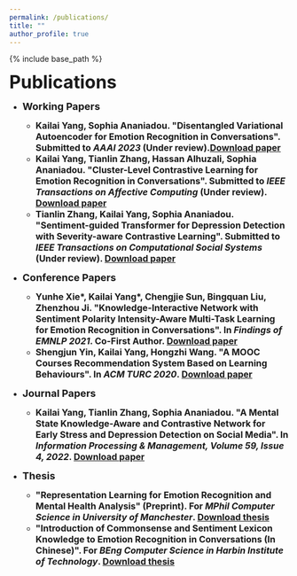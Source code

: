 ```yaml
---
permalink: /publications/
title: ""
author_profile: true
---
```


{% include base_path %}


<b><font size=6>Publications</font>

* <b><font size=4>Working Papers</font>
  * <font size=3><b>Kailai Yang</b>, Sophia Ananiadou. "Disentangled Variational Autoencoder for Emotion Recognition in Conversations". Submitted to <i>AAAI 2023</i> (Under review).<a href="https://stevekgyang.github.io/files/aaai_paper.pdf">Download paper</a></font>
  * <font size=3><b>Kailai Yang</b>, Tianlin Zhang, Hassan Alhuzali, Sophia Ananiadou. "Cluster-Level Contrastive Learning for Emotion Recognition in Conversations". Submitted to <i>IEEE Transactions on Affective Computing</i> (Under review). <a href="https://stevekgyang.github.io/files/tac_paper.pdf">Download paper</a></font>
  * <font size=3>Tianlin Zhang, <b>Kailai Yang</b>, Sophia Ananiadou. "Sentiment-guided Transformer for Depression Detection with
Severity-aware Contrastive Learning". Submitted to <i>IEEE Transactions on Computational Social Systems</i> (Under review). <a href="https://stevekgyang.github.io/files/JBI.pdf">Download paper</a></font>

* <b><font size=4>Conference Papers</font>
  * <font size=3>Yunhe Xie*, <b>Kailai Yang</b>*, Chengjie Sun, Bingquan Liu, Zhenzhou Ji. "Knowledge-Interactive Network with Sentiment Polarity Intensity-Aware
Multi-Task Learning for Emotion Recognition in Conversations". In <i>Findings of EMNLP 2021</i>. <b>Co-First Author</b>. <a href="https://aclanthology.org/2021.findings-emnlp.245/">Download paper</a></font>
  * <font size=3>Shengjun Yin, <b>Kailai Yang</b>, Hongzhi Wang. "A MOOC Courses Recommendation System Based on Learning Behaviours". In <i>ACM TURC 2020</i>. <a href="https://dl.acm.org/doi/10.1145/3393527.3393550">Download paper</a></font>

* <b><font size=4>Journal Papers</font>
  * <font size=3><b>Kailai Yang</b>, Tianlin Zhang, Sophia Ananiadou. "A Mental State Knowledge-Aware and Contrastive Network for Early Stress and Depression Detection on Social Media". In <i>Information Processing & Management, Volume 59, Issue 4, 2022</i>. <a href="https://www.sciencedirect.com/science/article/pii/S0306457322000796">Download paper</a></font>
 
* <b><font size=4>Thesis</font>
  * <font size=3> "Representation Learning for Emotion Recognition and Mental Health Analysis" (Preprint). For <i>MPhil Computer Science in University of Manchester</i>. <a href="https://stevekgyang.github.io/files/MPhil_thesis.pdf">Download thesis</a></font>
  * <font size=3> "Introduction of Commonsense and Sentiment Lexicon Knowledge to Emotion Recognition in Conversations (In Chinese)". For <i>BEng Computer Science in Harbin Institute of Technology</i>. <a href="https://stevekgyang.github.io/files/HIT_thesis.pdf">Download thesis</a></font>
